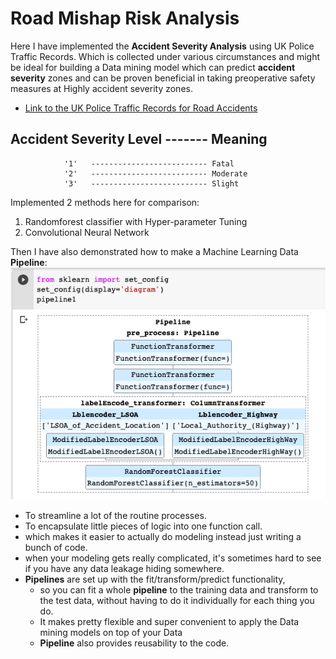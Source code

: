 # Road Mishap Risk Analysis
Here I have implemented the **Accident Severity Analysis** using UK Police Traffic Records.
Which is collected under various circumstances and might be ideal for building a Data mining model which can predict **accident severity** zones and can be proven beneficial in taking preoperative safety measures at Highly accident severity zones.
- [Link to the UK Police Traffic Records for Road Accidents](https://www.gov.uk/government/collections/road-accidents-and-safety-statistics)

**Accident Severity Level** ------- Meaning
------------------------------------------------------
                '1'   -------------------------- Fatal
                '2'   -------------------------- Moderate
                '3'   -------------------------- Slight

Implemented 2 methods here for comparison:
1. Randomforest classifier with Hyper-parameter Tuning
2. Convolutional Neural Network

Then I have also demonstrated how to make a Machine Learning Data **Pipeline**:
![pipeline.png](pipeline.png)
- To streamline a lot of the routine processes.
- To encapsulate little pieces of logic into one function call. 
- which makes it easier to actually do modeling instead just writing a bunch of code. 
- when your modeling gets really complicated, it's sometimes hard to see if you have any data leakage hiding somewhere. 
- **Pipelines** are set up with the fit/transform/predict functionality, 
  - so you can fit a whole **pipeline** to the training data and transform to the test data, without having to do it individually for each thing you do. 
  - It makes pretty flexible and super convenient to apply the Data mining models on top of your Data 
  - **Pipeline** also provides reusability to the code.

